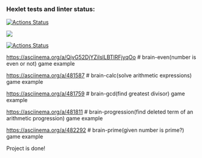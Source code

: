 ### Hexlet tests and linter status:
[![Actions Status](https://github.com/NNbaur/python-project-lvl1/workflows/hexlet-check/badge.svg)](https://github.com/NNbaur/python-project-lvl1/actions)

<a href="https://codeclimate.com/github/NNbaur/python-project-lvl1/maintainability"><img src="https://api.codeclimate.com/v1/badges/c7330e14d7bd62ba36ca/maintainability" /></a>

[![Actions Status](https://github.com/NNbaur/python-project-lvl1/actions/workflows/some_actions.yml/badge.svg)](https://github.com/NNbaur/python-project-lvl1/actions)

https://asciinema.org/a/QjvG52DjYZilslLBTlRFjyqOo # brain-even(number is even or not) game example

https://asciinema.org/a/481587 # brain-calc(solve arithmetic expressions) game example

https://asciinema.org/a/481759 # brain-gcd(find greatest divisor) game example

https://asciinema.org/a/481811 # brain-progression(find deleted term of an arithmetic progression) game example

https://asciinema.org/a/482292 # brain-prime(given number is prime?) game example

Project is done!
